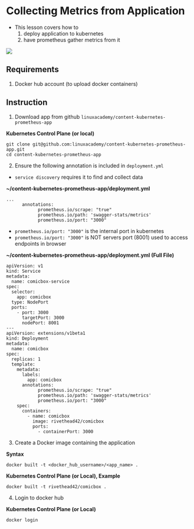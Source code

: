 # Collecting Metrics from Application

- This lesson covers how to 
    1. deploy application to kubernetes
    2. have prometheus gather metrics from it

<img src="https://user-images.githubusercontent.com/6856382/222991465-1afca741-7fbc-4d69-953b-79055ddef5ca.png">

## Requirements

1. Docker hub account (to upload docker containers)

## Instruction

1. Download app from github `linuxacademy/content-kubernetes-prometheus-app`

**Kubernetes Control Plane (or local)**
```
git clone git@github.com:linuxacademy/content-kubernetes-prometheus-app.git
cd content-kubernetes-prometheus-app
```

2. Ensure the following annotation is included in `deployment.yml`
- `service discovery` requires it to find and collect data

**~/content-kubernetes-prometheus-app/deployment.yml**
```
...
      annotations:
            prometheus.io/scrape: "true"
            prometheus.io/path: 'swagger-stats/metrics'
            prometheus.io/port: "3000"
```

- `prometheus.io/port: "3000"` is the internal port in kubernetes
- `prometheus.io/port: "3000"` is NOT servers port (8001) used to access endpoints in browser

**~/content-kubernetes-prometheus-app/deployment.yml (Full File)**
```
apiVersion: v1
kind: Service
metadata:
  name: comicbox-service
spec:
  selector:
    app: comicbox
  type: NodePort
  ports:
    - port: 3000
      targetPort: 3000
      nodePort: 8001
---
apiVersion: extensions/v1beta1
kind: Deployment
metadata:
  name: comicbox
spec:
  replicas: 1
  template:
    metadata:
      labels:
        app: comicbox
      annotations:
            prometheus.io/scrape: "true"
            prometheus.io/path: 'swagger-stats/metrics'
            prometheus.io/port: "3000"
    spec:
      containers:
        - name: comicbox
          image: rivethead42/comicbox
          ports:
            - containerPort: 3000
```

3. Create a Docker image containing the application

**Syntax**
```
docker built -t <docker_hub_username>/<app_name> .
```

**Kubernetes Control Plane (or Local), Example**
```
docker built -t rivethead42/comicbox . 
```

4. Login to docker hub

**Kubernetes Control Plane (or Local)**
```
docker login
```